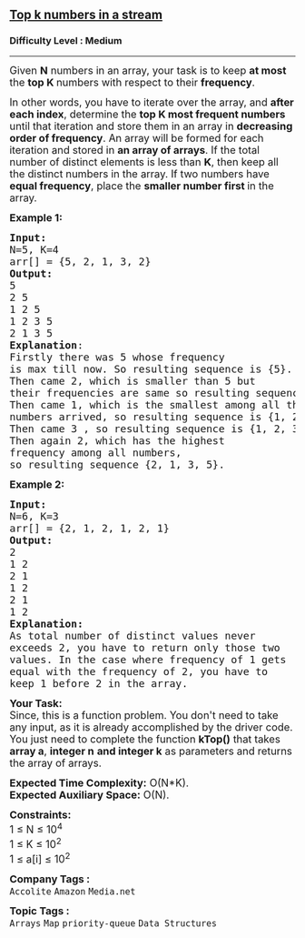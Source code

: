 <h2><a href="https://www.geeksforgeeks.org/problems/top-k-numbers3425/1?page=1&difficulty=Medium&sortBy=latest">Top k numbers in a stream</a></h2><h3>Difficulty Level : Medium</h3><hr><div class="problems_problem_content__Xm_eO"><p><span style="font-size: 18px;">Given <strong>N</strong> numbers in an array, your task is to keep <strong>at most </strong>the <strong>top K </strong>numbers with respect to their <strong>frequency</strong>.</span></p>
<p><span style="font-size: 18px;">In other words, you have to iterate over the array, and <strong>after each index</strong>, determine the <strong>top K most frequent numbers </strong>until that iteration and store them in an array in <strong>decreasing order of frequency</strong>. An array will be formed for each iteration and stored in <strong>an array of arrays</strong>. If the total number of distinct elements is less than <strong>K</strong>, then keep all the distinct numbers in the array. If two numbers have <strong>equal frequency</strong>, place the <strong>smaller number first </strong>in the array.</span></p>
<p><span style="font-size: 18px;"><strong>Example 1:</strong></span></p>
<pre><span style="font-size: 18px;"><strong>Input:
</strong>N=5, K=4
arr[] = {5, 2, 1, 3, 2} 
<strong>Output:</strong> <br>5 <br>2 5 <br>1 2 5 <br>1 2 3 5 <br>2 1 3 5&nbsp;
<strong>Explanation</strong>:
Firstly there was 5 whose frequency
is max till now. So resulting sequence is {5}.
Then came 2, which is smaller than 5 but
their frequencies are same so resulting sequence is {2, 5}.<br>Then came 1, which is the smallest among all the
numbers arrived, so resulting sequence is {1, 2, 5}.<br>Then came 3 , so resulting sequence is {1, 2, 3, 5}<br>Then again 2, which has the highest
frequency among all numbers, <br>so resulting sequence {2, 1, 3, 5}.</span></pre>
<p><span style="font-size: 18px;"><strong>Example 2:</strong></span></p>
<pre><span style="font-size: 18px;"><strong>Input:
</strong>N=6, K=3
arr[] = {2, 1, 2, 1, 2, 1} 
<strong>Output:</strong> <br>2 <br>1 2 <br>2 1 <br>1 2 <br>2 1<br>1 2<br><strong>Explanation:<br></strong>As total number of distinct values never<br>exceeds 2, you have to return only those two<br>values. In the case where frequency of 1 gets<br>equal with the frequency of 2, you have to <br>keep 1 before 2 in the array.</span></pre>
<p><span style="font-size: 18px;"><strong>Your Task:</strong><br>Since, this is a function problem. You don't need to take any input, as it is already accomplished by the driver code. You just need to complete the function <strong>kTop()</strong> that takes <strong>array a</strong>,&nbsp;<strong>integer n</strong> <strong>and integer&nbsp;k</strong> as parameters and returns the array of arrays.</span></p>
<p><span style="font-size: 18px;"><strong>Expected Time Complexity:</strong> O(N*K).<br><strong>Expected Auxiliary Space:</strong> O(N).</span></p>
<p><span style="font-size: 18px;"><strong>Constraints:</strong><br>1 ≤ N ≤ 10<sup>4<br></sup></span><span style="font-size: 18px;">1 ≤ K ≤ 10<sup>2</sup><sup><br></sup>1 ≤ a[i] ≤ 10<sup>2</sup><sup>&nbsp;</sup></span></p></div><p><span style=font-size:18px><strong>Company Tags : </strong><br><code>Accolite</code>&nbsp;<code>Amazon</code>&nbsp;<code>Media.net</code>&nbsp;<br><p><span style=font-size:18px><strong>Topic Tags : </strong><br><code>Arrays</code>&nbsp;<code>Map</code>&nbsp;<code>priority-queue</code>&nbsp;<code>Data Structures</code>&nbsp;